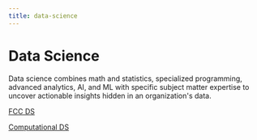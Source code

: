 ```yaml
---
title: data-science
---
```

# Data Science

Data science combines math and statistics, specialized programming, advanced analytics, AI, and ML with specific subject matter expertise to uncover actionable insights hidden in an organization's data.  

[FCC DS](https://www.youtube.com/watch?v=ua-CiDNNj30)  

[Computational DS](https://www.youtube.com/playlist?list=PL8XX06eOucSw7xkZrE0WIbN8D8PVUpBZv)  